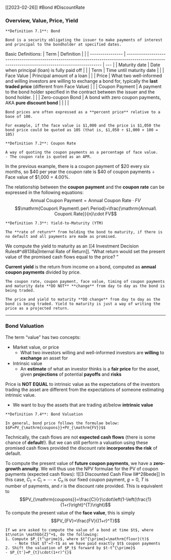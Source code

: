 [[2023-02-26]] #Bond #DiscountRate 

### Overview, Value, Price, Yield

```ad-important
**Definition 7.1**: Bond

Bond is a security obligating the issuer to make payments of interest and principal to the bondholder at specified dates.
```

Basic Definitions:
| Term             | Definition                                                                                                                                       |     |
| ---------------- | ------------------------------------------------------------------------------------------------------------------------------------------------ | --- |
| Maturity date    | Date when principal (loan) is fully paid off                                                                                                     |     |
| Term             | Time until maturity date                                                                                                                         |     |
| Face Value       | Principal amount of a loan                                                                                                                       |     |
| Price            | What two well-informed and willing investors are willing to exchange a bond for, typically the **last traded price** (different from Face Value) |     |
| Coupon Payment   | A payment to the bond holder specified in the contract between the issuer and the bond holder.                                                   |     |
| Zero-coupon Bond | A bond with zero coupon payments, AKA **pure discount bond**                                                                                     |     |                                                                                          |     |

```ad-note
Bond prices are often expressed as a **percent price** relative to a base of 100.  

For example, if the face value is $1,000 and the price is $1,050 the bond price could be quoted as 105 (that is, $1,050 ÷ $1,000 × 100 = 105)
```

```ad-important
**Definition 7.2**: Coupon Rate

A way of quoting the coupon payments as a percentage of face value.
- The coupon rate is quoted as an APR.

```

In the previous example, there is a coupon payment of $20 every six months, so $40 per year the coupon rate is $40 of coupon payments ÷ Face value of $1,000 = 4.00%.

The relationship between the **coupon payment** and the **coupon rate** can be expressed in the following equations:
$$\mathrm{Annual\ Coupon\ Payment}=\mathrm{Annual\ Coupon\  Rate}\cdot FV$$
$$\mathrm{Coupon\ Payment\ per\ Period}=\frac{\mathrm{Annual\ Coupon\  Rate}}{n}\cdot FV$$


```ad-important
**Definition 7.3**: Yield-to-Maturity (YTM)

The **rate of return** from holding the bond to maturity, if there is no default and all payments are made as promised.
```

We compute the yield to maturity as an [[4 Investment Decision Rules#^d8138a|Internal Rate of Return]]. “What return would set the present value of the promised cash flows equal to the price? ”

**Current yield** is the return from income on a bond, computed as **annual coupon payments** divided by price.

```ad-warning
The coupon rate, coupon payment, face value, timing of coupon payments and maturity date **DO NOT** **change** from day to day as the bond is being traded.

The price and yield to maturity **DO change** from day to day as the bond is being traded. Yield to maturity is just a way of writing the price as a projected return.
```

---

### Bond Valuation
The term “value” has two concepts:
- Market value, or price
	- What two investors willing and well-informed investors are **willing** to **exchange** an asset for
- Intrinsic value
	- An **estimate** of what an investor thinks is a **fair price** for the asset, given **projections** of potential **payoffs** and **risks**

Price is **NOT EQUAL** to intrinsic value as the expectations of the investors trading the asset are different from the expectations of someone estimating intrinsic value.
- We want to buy the assets that are trading at/below **intrinsic value**

```ad-important
**Definition 7.4**: Bond Valuation

In general, bond price follows the formulae below:
$$P=PV_{\mathrm{coupons}}+PV_{\mathrm{FV}}$$
```

Technically, the cash flows are not **expected cash flows** (there is some chance of **default**!). But we can still perform a valuation using these promised cash flows provided the discount rate **incorporates the risk** of default.

To compute the present value of **future coupon payments**, we have a **zero-growth annuity**. We will thus use the NPV formulae for the PV of coupon payments (expected cash flows): ![[3 Discounted Cash Flow II#^28bede]]
In this case, $C_1=C_i=\cdots=C_n$ is our fixed coupon payment, $g=0$, $T$ is number of payments, and $r$ is the discount rate provided. This is equivalent to
$$PV_{\mathrm{coupons}}=\frac{C}{r}\cdot\left(1-\left(\frac{1}{1+r}\right)^{T}\right)$$
To compute the present value of the **face value**, this is simply
$$PV_{FV}=\frac{FV}{(1+r)^T}$$

```ad-example
If we are asked to compute the value of a bond at time $t$, where $t\notin \mathbb{Z}^+$, do the following:
1. Compute $P_{t^\prime}$, where $t^{\prime}=\mathrm{floor}(t)$
	- Note that $T'=T-t$ as we have paid exactly $t$ coupon payments
2. Shift the valuation of $P_t$ forward by $t-t^{\prime}$
- $P_{t'}=P_{t}\cdot(1+r)^{}$
```
